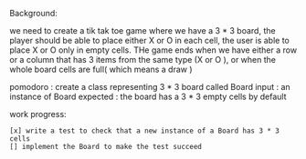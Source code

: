 Background:

we need to create a tik tak toe game where we have a 3 * 3 board, 
the player should be able to place either  X or  O  in each cell, the user is able 
to place X or O only in empty cells. THe game ends when we have either a row or a column that has 
3 items from the same type (X or O ), or when the whole board cells are full( which means a draw ) 

pomodoro : create a class representing 3 * 3 board called Board
input : an instance of  Board 
expected : the board has a 3 * 3 empty cells by default

work progress: 

    [x] write a test to check that a new instance of a Board has 3 * 3 cells 
    [] implement the Board to make the test succeed 